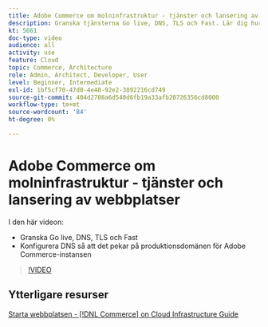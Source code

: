 ```yaml
---
title: Adobe Commerce om molninfrastruktur - tjänster och lansering av webbplatser
description: Granska tjänsterna Go live, DNS, TLS och Fast. Lär dig hur du konfigurerar DNS så att det pekar på produktionsdomänen för Adobe Commerce-instansen.
kt: 5661
doc-type: video
audience: all
activity: use
feature: Cloud
topic: Commerce, Architecture
role: Admin, Architect, Developer, User
level: Beginner, Intermediate
exl-id: 1bf5cf70-47d0-4e48-92e2-3892216cd749
source-git-commit: 404d2708a6d540d6fb19a33afb20726356cd8000
workflow-type: tm+mt
source-wordcount: '84'
ht-degree: 0%

---
```


# Adobe Commerce om molninfrastruktur - tjänster och lansering av webbplatser

I den här videon:

- Granska Go live, DNS, TLS och Fast
- Konfigurera DNS så att det pekar på produktionsdomänen för Adobe Commerce-instansen

>[!VIDEO](https://video.tv.adobe.com/v/35697?quality=12&learn=on)

## Ytterligare resurser

[Starta webbplatsen - [!DNL Commerce] on Cloud Infrastructure Guide](https://experienceleague.adobe.com/docs/commerce-cloud-service/user-guide/launch/overview.html)
